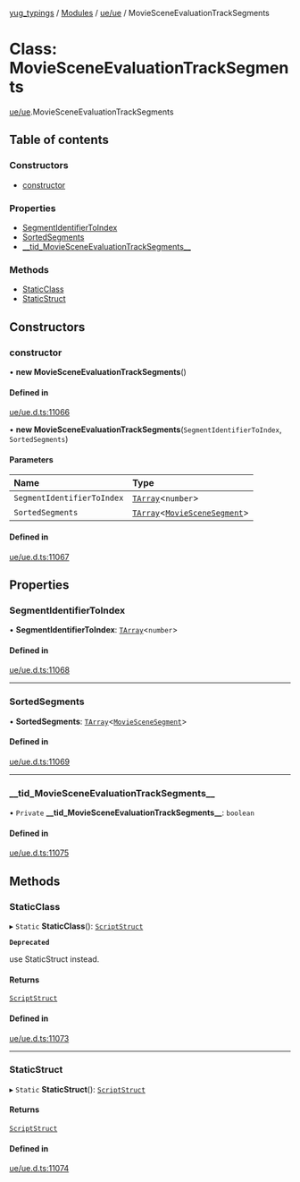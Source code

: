[yug_typings](../README.md) / [Modules](../modules.md) / [ue/ue](../modules/ue_ue.md) / MovieSceneEvaluationTrackSegments

# Class: MovieSceneEvaluationTrackSegments

[ue/ue](../modules/ue_ue.md).MovieSceneEvaluationTrackSegments

## Table of contents

### Constructors

- [constructor](ue_ue.MovieSceneEvaluationTrackSegments.md#constructor)

### Properties

- [SegmentIdentifierToIndex](ue_ue.MovieSceneEvaluationTrackSegments.md#segmentidentifiertoindex)
- [SortedSegments](ue_ue.MovieSceneEvaluationTrackSegments.md#sortedsegments)
- [\_\_tid\_MovieSceneEvaluationTrackSegments\_\_](ue_ue.MovieSceneEvaluationTrackSegments.md#__tid_moviesceneevaluationtracksegments__)

### Methods

- [StaticClass](ue_ue.MovieSceneEvaluationTrackSegments.md#staticclass)
- [StaticStruct](ue_ue.MovieSceneEvaluationTrackSegments.md#staticstruct)

## Constructors

### constructor

• **new MovieSceneEvaluationTrackSegments**()

#### Defined in

[ue/ue.d.ts:11066](https://github.com/YugMetaverse/yug_typings/blob/b7d9b19/ue/ue.d.ts#L11066)

• **new MovieSceneEvaluationTrackSegments**(`SegmentIdentifierToIndex`, `SortedSegments`)

#### Parameters

| Name | Type |
| :------ | :------ |
| `SegmentIdentifierToIndex` | [`TArray`](../interfaces/ue_puerts.TArray.md)<`number`\> |
| `SortedSegments` | [`TArray`](../interfaces/ue_puerts.TArray.md)<[`MovieSceneSegment`](ue_ue.MovieSceneSegment.md)\> |

#### Defined in

[ue/ue.d.ts:11067](https://github.com/YugMetaverse/yug_typings/blob/b7d9b19/ue/ue.d.ts#L11067)

## Properties

### SegmentIdentifierToIndex

• **SegmentIdentifierToIndex**: [`TArray`](../interfaces/ue_puerts.TArray.md)<`number`\>

#### Defined in

[ue/ue.d.ts:11068](https://github.com/YugMetaverse/yug_typings/blob/b7d9b19/ue/ue.d.ts#L11068)

___

### SortedSegments

• **SortedSegments**: [`TArray`](../interfaces/ue_puerts.TArray.md)<[`MovieSceneSegment`](ue_ue.MovieSceneSegment.md)\>

#### Defined in

[ue/ue.d.ts:11069](https://github.com/YugMetaverse/yug_typings/blob/b7d9b19/ue/ue.d.ts#L11069)

___

### \_\_tid\_MovieSceneEvaluationTrackSegments\_\_

• `Private` **\_\_tid\_MovieSceneEvaluationTrackSegments\_\_**: `boolean`

#### Defined in

[ue/ue.d.ts:11075](https://github.com/YugMetaverse/yug_typings/blob/b7d9b19/ue/ue.d.ts#L11075)

## Methods

### StaticClass

▸ `Static` **StaticClass**(): [`ScriptStruct`](ue_ue.ScriptStruct.md)

**`Deprecated`**

use StaticStruct instead.

#### Returns

[`ScriptStruct`](ue_ue.ScriptStruct.md)

#### Defined in

[ue/ue.d.ts:11073](https://github.com/YugMetaverse/yug_typings/blob/b7d9b19/ue/ue.d.ts#L11073)

___

### StaticStruct

▸ `Static` **StaticStruct**(): [`ScriptStruct`](ue_ue.ScriptStruct.md)

#### Returns

[`ScriptStruct`](ue_ue.ScriptStruct.md)

#### Defined in

[ue/ue.d.ts:11074](https://github.com/YugMetaverse/yug_typings/blob/b7d9b19/ue/ue.d.ts#L11074)
